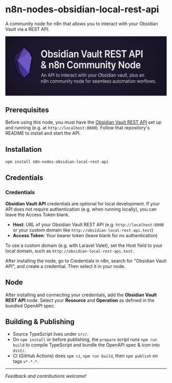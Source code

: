 # n8n-nodes-obsidian-local-rest-api

A community node for n8n that allows you to interact with your Obsidian Vault via a REST API.

![Banner](banner.webp)

## Prerequisites

Before using this node, you must have the [Obsidian Vault REST API](https://github.com/j-shelfwood/obsidian-local-rest-api) set up and running (e.g. at `http://localhost:8000`). Follow that repository's README to install and start the API.

## Installation

```bash
npm install n8n-nodes-obsidian-local-rest-api
```

## Credentials

### Credentials


**Obsidian Vault API** credentials are optional for local development. If your API does not require authentication (e.g. when running locally), you can leave the Access Token blank.

- **Host**: URL of your Obsidian Vault REST API (e.g. `http://localhost:8000` or your custom domain like `http://obsidian-local-rest-api.test`)
- **Access Token**: Your bearer token (leave blank for no authentication)

To use a custom domain (e.g. with Laravel Valet), set the Host field to your local domain, such as `http://obsidian-local-rest-api.test`.

After installing the node, go to Credentials in n8n, search for "Obsidian Vault API", and create a credential. Then select it in your node.

## Node

After installing and connecting your credentials, add the **Obsidian Vault REST API** node. Select your **Resource** and **Operation** as defined in the bundled OpenAPI spec.

## Building & Publishing

- Source TypeScript lives under `src/`.
- On `npm install` or before publishing, the `prepare` script runs `npm run build` to compile TypeScript and bundle the OpenAPI spec & icon into `dist/`.
- CI (GitHub Actions) does `npm ci`, `npm run build`, then `npm publish` on tags `v*.*.*`.

---

_Feedback and contributions welcome!_
